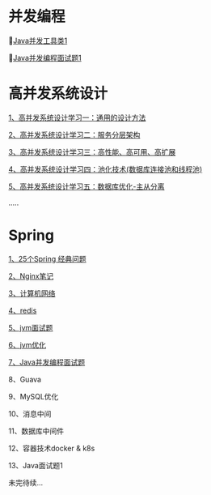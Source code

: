 # 并发编程

:notebook:[Java并发工具类1]()

:notebook:[Java并发编程面试题1](./concurrence/concurrency-programing-interview/面试题1.md)

# 高并发系统设计

[1、高并发系统设计学习一：通用的设计方法](https://www.maishuren.top/archives/%E9%AB%98%E5%B9%B6%E5%8F%91%E7%B3%BB%E7%BB%9F%E8%AE%BE%E8%AE%A1%E4%B8%80%E9%80%9A%E7%94%A8%E7%9A%84%E8%AE%BE%E8%AE%A1%E6%96%B9%E6%B3%95)

[2、高并发系统设计学习二：服务分层架构](https://www.maishuren.top/archives/%E9%AB%98%E5%B9%B6%E5%8F%91%E7%B3%BB%E7%BB%9F%E8%AE%BE%E8%AE%A1%E4%BA%8C%E6%9C%8D%E5%8A%A1%E5%88%86%E5%B1%82%E6%9E%B6%E6%9E%84)

[3、高并发系统设计学习三：高性能、高可用、高扩展](https://www.maishuren.top/archives/%E9%AB%98%E5%B9%B6%E5%8F%91%E7%B3%BB%E7%BB%9F%E8%AE%BE%E8%AE%A1%E5%AD%A6%E4%B9%A0%E4%B8%89%E9%AB%98%E6%80%A7%E8%83%BD%E9%AB%98%E5%8F%AF%E7%94%A8%E9%AB%98%E6%89%A9%E5%B1%95)

[4、高并发系统设计学习四：池化技术(数据库连接池和线程池)](https://www.maishuren.top/archives/%E9%AB%98%E5%B9%B6%E5%8F%91%E7%B3%BB%E7%BB%9F%E8%AE%BE%E8%AE%A1%E5%AD%A6%E4%B9%A0%E5%9B%9B%E6%B1%A0%E5%8C%96%E6%8A%80%E6%9C%AF%E6%95%B0%E6%8D%AE%E5%BA%93%E8%BF%9E%E6%8E%A5%E6%B1%A0%E5%92%8C%E7%BA%BF%E7%A8%8B%E6%B1%A0)

[5、高并发系统设计学习五：数据库优化-主从分离](https://www.maishuren.top/archives/%E9%AB%98%E5%B9%B6%E5%8F%91%E7%B3%BB%E7%BB%9F%E8%AE%BE%E8%AE%A1%E5%AD%A6%E4%B9%A0%E4%BA%94%E6%95%B0%E6%8D%AE%E5%BA%93%E4%BC%98%E5%8C%96-%E4%B8%BB%E4%BB%8E%E5%88%86%E7%A6%BB)

.....

# Spring

[1、25个Spring 经典问题](https://github.com/MaiSR9527/java-interview-note/blob/master/spring/25%E4%B8%AAspring%E7%BB%8F%E5%85%B8%E9%97%AE%E9%A2%98.md)

[2、Nginx笔记](https://github.com/MaiSR9527/java-interview-note/blob/master/nginx/nginx.md)

[3、计算机网络](https://github.com/MaiSR9527/java-interview-note/blob/master/network/%E8%AE%A1%E7%AE%97%E6%9C%BA%E7%BD%91%E7%BB%9C.md)

[4、redis](https://github.com/MaiSR9527/java-interview-note/blob/master/interview/redis.md)

[5、jvm面试题](https://github.com/MaiSR9527/java-interview-note/blob/master/interview/jvm.md)

[6、jvm优化]()

[7、Java并发编程面试题](https://github.com/MaiSR9527/java-interview-note/blob/master/concurrence/concurrency-programing-interview/%E5%B9%B6%E5%8F%91%E7%BC%96%E7%A8%8B.md)

8、Guava

9、MySQL优化

10、消息中间

11、数据库中间件

12、容器技术docker & k8s

13、Java面试题1

未完待续...
